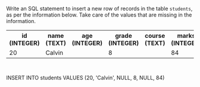 Write an SQL statement to insert a new row of records in the table `students`, as per the information below. Take care of the values that are missing in the information.

<table>
    <tr>
        <th width='16%'>id (INTEGER)</th>
        <th width='16%'>name (TEXT)</th>
        <th width='16%'>age (INTEGER)</th>
        <th width='16%'>grade (INTEGER)</th>
        <th width='16%'>course (TEXT)</th>
        <th width='16%'>marks (INTEGER)</th>
    </tr>
    <tr>
        <td width='16%'>20</td>
        <td width='16%'>Calvin</td>
        <td width='16%'></td>
        <td width='16%'>8</td>
        <td width='16%'></td>
        <td width='16%'>84</td>
    </tr>
</table>



<codeblock language="sql" dbName="students3-v1.db" focusTableAfterRun="students" type="exercise" testMode="fixedInput">
<code>

</code>

<solution>
INSERT INTO students VALUES (20, 'Calvin', NULL, 8, NULL, 84)
</solution>
</codeblock>